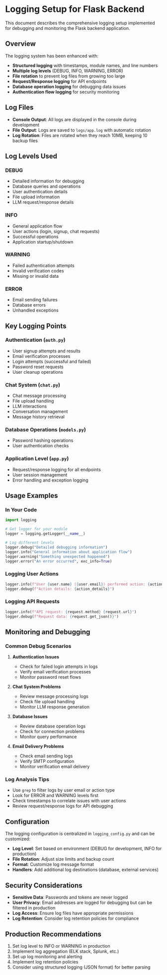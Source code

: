 # Logging Setup for Flask Backend

This document describes the comprehensive logging setup implemented for debugging and monitoring the Flask backend application.

## Overview

The logging system has been enhanced with:

- **Structured logging** with timestamps, module names, and line numbers
- **Multiple log levels** (DEBUG, INFO, WARNING, ERROR)
- **File rotation** to prevent log files from growing too large
- **Request/Response logging** for API endpoints
- **Database operation logging** for debugging data issues
- **Authentication flow logging** for security monitoring

## Log Files

- **Console Output**: All logs are displayed in the console during development
- **File Output**: Logs are saved to `logs/app.log` with automatic rotation
- **Log Rotation**: Files are rotated when they reach 10MB, keeping 10 backup files

## Log Levels Used

### DEBUG

- Detailed information for debugging
- Database queries and operations
- User authentication details
- File upload information
- LLM request/response details

### INFO

- General application flow
- User actions (login, signup, chat requests)
- Successful operations
- Application startup/shutdown

### WARNING

- Failed authentication attempts
- Invalid verification codes
- Missing or invalid data

### ERROR

- Email sending failures
- Database errors
- Unhandled exceptions

## Key Logging Points

### Authentication (`auth.py`)

- User signup attempts and results
- Email verification processes
- Login attempts (successful and failed)
- Password reset requests
- User cleanup operations

### Chat System (`chat.py`)

- Chat message processing
- File upload handling
- LLM interactions
- Conversation management
- Message history retrieval

### Database Operations (`models.py`)

- Password hashing operations
- User authentication checks

### Application Level (`app.py`)

- Request/response logging for all endpoints
- User session management
- Error handling and exception logging

## Usage Examples

### In Your Code

```python
import logging

# Get logger for your module
logger = logging.getLogger(__name__)

# Log different levels
logger.debug("Detailed debugging information")
logger.info("General information about application flow")
logger.warning("Something unexpected happened")
logger.error("An error occurred", exc_info=True)
```

### Logging User Actions

```python
logger.info(f"User {user.name} ({user.email}) performed action: {action}")
logger.debug(f"Action details: {action_details}")
```

### Logging API Requests

```python
logger.info(f"API request: {request.method} {request.url}")
logger.debug(f"Request data: {request.get_json()}")
```

## Monitoring and Debugging

### Common Debug Scenarios

1. **Authentication Issues**

   - Check for failed login attempts in logs
   - Verify email verification processes
   - Monitor password reset flows

2. **Chat System Problems**

   - Review message processing logs
   - Check file upload handling
   - Monitor LLM response generation

3. **Database Issues**

   - Review database operation logs
   - Check for connection problems
   - Monitor query performance

4. **Email Delivery Problems**
   - Check email sending logs
   - Verify SMTP configuration
   - Monitor verification email delivery

### Log Analysis Tips

- Use `grep` to filter logs by user email or action type
- Look for ERROR and WARNING levels first
- Check timestamps to correlate issues with user actions
- Review request/response logs for API debugging

## Configuration

The logging configuration is centralized in `logging_config.py` and can be customized:

- **Log Level**: Set based on environment (DEBUG for development, INFO for production)
- **File Rotation**: Adjust size limits and backup count
- **Format**: Customize log message format
- **Handlers**: Add additional log destinations (database, external services)

## Security Considerations

- **Sensitive Data**: Passwords and tokens are never logged
- **User Privacy**: Email addresses are logged for debugging but can be filtered in production
- **Log Access**: Ensure log files have appropriate permissions
- **Log Retention**: Consider log retention policies for compliance

## Production Recommendations

1. Set log level to INFO or WARNING in production
2. Implement log aggregation (ELK stack, Splunk, etc.)
3. Set up log monitoring and alerting
4. Implement log retention policies
5. Consider using structured logging (JSON format) for better parsing
